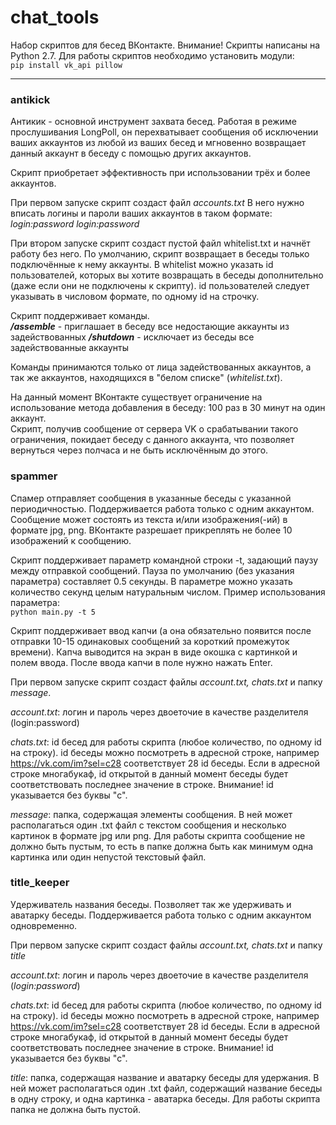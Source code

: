 # chat_tools
Набор скриптов для бесед ВКонтакте.
Внимание! Скрипты написаны на Python 2.7.
Для работы скриптов необходимо установить модули:  
`pip install vk_api pillow`
***
### antikick
Антикик - основной инструмент захвата бесед. Работая в режиме прослушивания LongPoll, он перехватывает сообщения об исключении ваших аккаунтов из любой из ваших бесед и мгновенно возвращает данный аккаунт в беседу с помощью других аккаунтов.   

Скрипт приобретает эффективность при использовании трёх и более аккаунтов. 

При первом запуске скрипт создаст файл _accounts.txt_ 
В него нужно вписать логины и пароли ваших аккаунтов в таком формате: 
_login:password 
login:password_ 

При втором запуске скрипт создаст пустой файл whitelist.txt и начнёт работу без него. 
По умолчанию, скрипт возвращает в беседы только подключённые к нему аккаунты. В whitelist можно указать id пользователей, которых вы хотите возвращать в беседы дополнительно (даже если они не подключены к скрипту). id пользователей следует указывать в числовом формате, по одному id на строчку. 

Скрипт поддерживает команды.  
***/assemble*** - приглашает в беседу все недостающие аккаунты из задействованных 
***/shutdown*** - исключает из беседы все задействованные аккаунты 

Команды принимаются только от лица задействованных аккаунтов, а так же аккаунтов, находящихся в "белом списке" (_whitelist.txt_). 
  
На данный момент ВКонтакте существует ограничение на использование метода добавления в беседу: 100 раз в 30 минут на один аккаунт.  
Скрипт, получив сообщение от сервера VK о срабатывании такого ограничения, покидает беседу с данного аккаунта, что позволяет вернуться через полчаса и не быть исключённым до этого.  

### spammer
Спамер отправляет сообщения в указанные беседы с указанной периодичностью. 
Поддерживается работа только с одним аккаунтом. 
Сообщение может состоять из текста и/или изображения(-ий) в формате jpg, png. ВКонтакте разрешает прикреплять не более 10 изображений к сообщению.  

Скрипт поддерживает параметр командной строки -t, задающий паузу между отправкой сообщений. Пауза по умолчанию (без указания параметра) составляет 0.5 секунды. В параметре можно указать количество секунд целым натуральным числом. 
Пример использования параметра:  
`python main.py -t 5`


Скрипт поддерживает ввод капчи (а она обязательно появится после отправки 10-15 одинаковых сообщений за короткий промежуток времени). Капча выводится на экран в виде окошка с картинкой и полем ввода. После ввода капчи в поле нужно нажать Enter. 

При первом запуске скрипт создаст файлы _account.txt, chats.txt_ и папку _message_. 

_account.txt_: логин и пароль через двоеточие в качестве разделителя (login:password) 

_chats.txt_: id бесед для работы скрипта (любое количество, по одному id на строку). id беседы можно посмотреть в адресной строке, например https://vk.com/im?sel=c28 соответствует 28 id беседы. Если в адресной строке многабукаф, id открытой в данный момент беседы будет соответствовать последнее значение в строке. Внимание! id указывается без буквы "c". 

_message_: папка, содержащая элементы сообщения. В ней может располагаться один .txt файл с текстом сообщения и несколько картинок в формате jpg или png. Для работы скрипта сообщение не должно быть пустым, то есть в папке должна быть как минимум одна картинка или один непустой текстовый файл.  


### title_keeper
Удерживатель названия беседы. Позволяет так же удерживать и аватарку беседы. 
Поддерживается работа только с одним аккаунтом одновременно. 

При первом запуске скрипт создаст файлы _account.txt, chats.txt_ и папку _title_ 

_account.txt_: логин и пароль через двоеточие в качестве разделителя (_login:password_) 

_chats.txt_: id бесед для работы скрипта (любое количество, по одному id на строку). id беседы можно посмотреть в адресной строке, например https://vk.com/im?sel=c28 соответствует 28 id беседы. Если в адресной строке многабукаф, id открытой в данный момент беседы будет соответствовать последнее значение в строке. Внимание! id указывается без буквы "c". 

_title_: папка, содержащая название и аватарку беседы для удержания. В ней может располагаться один .txt файл, содержащий название беседы в одну строку, и одна картинка - аватарка беседы. Для работы скрипта папка не должна быть пустой.
